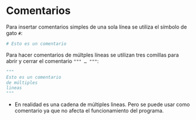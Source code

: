 # Comentarios

Para insertar comentarios simples de una sola línea se utiliza el símbolo de gato `#`:
```python
# Esto es un comentario
```
   
Para hacer comentarios de múltples líneas se utilizan tres comillas para abrir y cerrar el comentario `""" … """`:

```python
"""
Esto es un comentario
de múltiples
lineas
"""
```
- En realidad es una cadena de múltiples lineas. Pero se puede usar como comentario ya que no afecta el funcionamiento del programa.